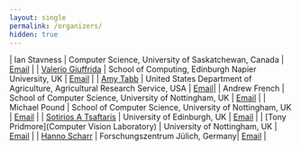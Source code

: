 ```yaml
---
layout: single
permalink: /organizers/
hidden: true
---
```

<link rel="stylesheet" href="/assets/css/main.css">
<link rel="stylesheet" href="https://cdn.jsdelivr.net/npm/@fortawesome/fontawesome-free@5/css/all.min.css">
<!--
| A | B |
| C | D |-->

<!-- could have images if we can, not necessary.  later. -->
<!-- |![Alt text](https://amytabb.com/images/amy_tabb_sep_2018.jpg)| temp|-->
<!-- <i class="fas fa-fw fa-envelope-square" aria-hidden="true"> -->

| Ian Stavness | Computer Science, University of Saskatchewan, Canada | [Email](mailto:ian.stavness@usask.ca) |
| [Valerio Giuffrida](http://www.valeriogiuffrida.academy) | School of Computing, Edinburgh Napier University, UK | [Email](mailto:V.Giuffrida@napier.ac.uk) |
| [Amy Tabb](https://amytabb.com) | United States Department of Agriculture, Agricultural Research Service, USA | [Email](mailto:amy.tabb@usda.gov)|
| Andrew French | School of Computer Science, University of Nottingham, UK | [Email](mailto:andrew.p.french@nottingham.ac.uk) |
| Michael Pound | School of Computer Science, University of Nottingham, UK | [Email](mailto:michael.pound@nottingham.ac.uk) |
| [Sotirios A Tsaftaris](https://vios.science/) | University of Edinburgh, UK | [Email](mailto:s.tsaftaris@ed.ac.uk) |
| [Tony Pridmore](Computer Vision Laboratory) | University of Nottingham, UK | [Email](mailto:Tony.Pridmore@nottingham.ac.uk) |
| [Hanno Scharr](http://www.fz-juelich.de/ibg/ibg-2/DE/Mitarbeiter/_et/Scharr_Hanno/Scharr.html) | Forschungszentrum Jülich, Germany| [Email](mailto:h.scharr@fz-juelich.de) | 

